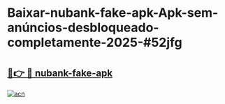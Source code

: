 # Baixar-nubank-fake-apk-Apk-sem-anúncios-desbloqueado-completamente-2025-#52jfg

# <h2><a href="https://ainizakaria.my?title=nubank-fake-apk&ref=24M">🔗👉 🔴 nubank-fake-apk</a></h2>

[![acn](https://github.com/user-attachments/assets/0f9c940e-d8b0-45ae-aac7-cd30a18b3e1c)](https://ainizakaria.my?title=nubank-fake-apk&ref=24M)

